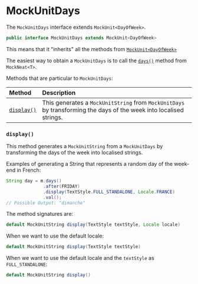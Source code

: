 # MockUnitDays

The `MockUnitDays` interface extends `MockUnit<DayOfWeek>`. 

```java
public interface MockUnitDays extends MockUnit<DayOfWeek> 
```

This means that it "inherits" all the methods from [`MockUnit<DayOfWeek>`](MockUnit)

The easiest way to obtain a `MockUnitDays` is to call the [`days()`](MockNeat#ints) method from `MockNeat<T>`.

Methods that are particular to `MockUnitDays`:


| Method | Description |
|:-------|:------------|
| [`display()`](#display) | This generates a `MockUnitString` from `MockUnitDays` by transforming the days of the week into localised strings. |

### `display()` 

This method generates a `MockUnitString` from a `MockUnitDays` by transforming the days of the week into localised strings. 

Examples of generating a String that represents a random day of the week-end in French:

```java
String day = m.days()
              .after(FRIDAY)
              .display(TextStyle.FULL_STANDALONE, Locale.FRANCE)
              .val();
// Possible Output: "dimanche"
```

The method signatures are:

```java
default MockUnitString display(TextStyle textStyle, Locale locale)
```

When we want to use the default locale:
```java
default MockUnitString display(TextStyle textStyle)
```

When we want to use the default locale and the `textStyle` as `FULL_STANDALONE`:
```java
default MockUnitString display()
```